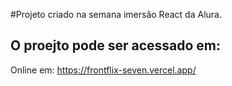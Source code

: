#Projeto criado na semana imersão React da Alura.

## O proejto pode ser acessado em:

Online em:
https://frontflix-seven.vercel.app/
